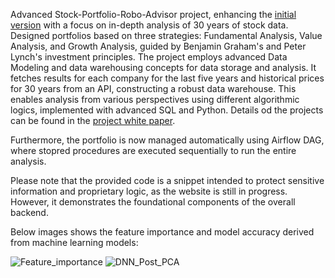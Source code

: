 Advanced Stock-Portfolio-Robo-Advisor project, enhancing the  [initial version](https://github.com/sushantsbelapurkar/Stock-Portfolio-Robo-Advisor) with a focus on in-depth analysis of 30 years of stock data. Designed portfolios based on three strategies: Fundamental Analysis, Value Analysis, and Growth Analysis, guided by Benjamin Graham's and Peter Lynch's investment principles.
The project employs advanced Data Modeling and data warehousing concepts for data storage and analysis. It fetches results for each company for the last five years and historical prices for 30 years from an API, constructing a robust data warehouse. This enables analysis from various perspectives using different algorithmic logics, implemented with advanced SQL and Python.
Details od the projects can be found in the [project white paper](https://github.com/sushantsbelapurkar/Stock-Portfolio-Robo-Advisor/blob/master/1_Portfolio_Robo_Advisor_White_paper.pdf).

Furthermore, the portfolio is now managed automatically using Airflow DAG, where stopred procedures are executed sequentially to run the entire analysis.

Please note that the provided code is a snippet intended to protect sensitive information and proprietary logic, as the website is still in progress. However, it demonstrates the foundational components of the overall backend.

Below images shows the feature importance and model accuracy derived from machine learning models:

![Feature_importance](https://github.com/sushantsbelapurkar/Stock-Portfolio-Robo-Advisor_2.0/assets/59714916/1f3989c2-7236-4e10-9d12-22cd1ff465b8)
![DNN_Post_PCA](https://github.com/sushantsbelapurkar/Stock-Portfolio-Robo-Advisor_2.0/assets/59714916/43a33cc5-cc7c-4a62-8a5d-e3fc3e1741cf)
